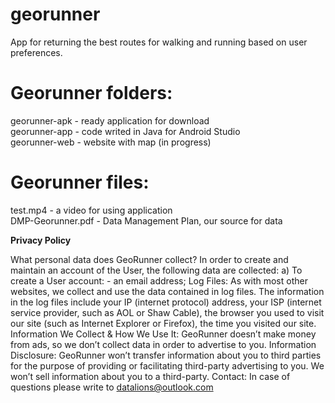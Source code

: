 # georunner

App for returning the best routes for walking and running based on user preferences.

<h1>Georunner folders:</h1>
georunner-apk - ready application for download<br>
georunner-app - code writed in Java for Android Studio<br>
georunner-web - website with map (in progress)
<br>
<h1>Georunner files:</h1>

test.mp4 - a video for using application<br>
DMP-Georunner.pdf - Data Management Plan, our source for data

<b>Privacy Policy</b>

What personal data does GeoRunner collect? 
In order to create and maintain an account of the User, the following data are collected: 
a) To create a User account: 
    - an email address;
Log Files:
As with most other websites, we collect and use the data contained in log files. The information in the log files include your IP (internet protocol) address, your ISP (internet service provider, such as AOL or Shaw Cable), the browser you used to visit our site (such as Internet Explorer or Firefox), the time you visited our site.
Information We Collect & How We Use It:
GeoRunner doesn’t make money from ads, so we don’t collect data in order to advertise to you. 
Information Disclosure:
GeoRunner won’t transfer information about you to third parties for the purpose of providing or facilitating third-party advertising to you. We won’t sell information about you to a third-party.
Contact:
In case of questions please write to datalions@outlook.com
